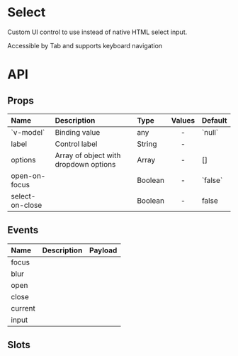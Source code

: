 # Select

Custom UI control to use instead of native HTML select input.

Accessible by Tab and supports keyboard navigation

# API

## Props

| Name | Description | Type | Values | Default |
| :--- | :--- | :--- | :---: | :--- |
| \`v-model\` | Binding value | any | - | \`null\` |
| label | Control label | String | - |  |
| options | Array of object with dropdown options | Array | - | \[\] |
| open-on-focus |  | Boolean | - | \`false\` |
| select-on-close |  | Boolean | - | false |

## Events

| Name | Description | Payload |
| :--- | :--- | :--- |
| focus |  |  |
| blur |  |  |
| open |  |  |
| close |  |  |
| current |  |  |
| input |  |  |

## Slots



